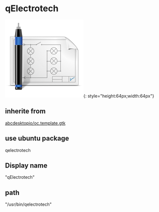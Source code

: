 # qElectrotech
![qelectrotech.svg](/applications/icons/qelectrotech.svg){: style="height:64px;width:64px"}
## inherite from
[abcdesktopio/oc.template.gtk](abcdesktopio/oc.template.gtk.md)
## use ubuntu package
qelectrotech
## Display name
"qElectrotech"
## path
"/usr/bin/qelectrotech"
